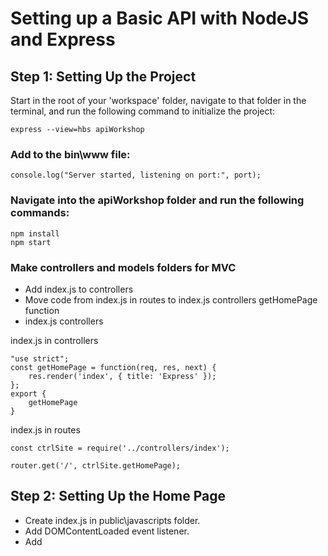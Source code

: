 # Setting up a Basic API with NodeJS and Express

## Step 1: Setting Up the Project
Start in the root of your 'workspace' folder, navigate to that folder in the terminal, 
and run the following command to initialize the project:

`express --view=hbs apiWorkshop`


### Add to the bin\www file:
`console.log("Server started, listening on port:", port);`

### Navigate into the apiWorkshop folder and run the following commands:
```
npm install
npm start
```

### Make controllers and models folders for MVC 
- Add index.js to controllers
- Move code from index.js in routes to index.js controllers getHomePage function
- index.js controllers

index.js in controllers
```
"use strict";
const getHomePage = function(req, res, next) {
    res.render('index', { title: 'Express' });
};
export {
    getHomePage
}
```

index.js in routes
```
const ctrlSite = require('../controllers/index');

router.get('/', ctrlSite.getHomePage);
```

## Step 2: Setting Up the Home Page
- Create index.js in public\javascripts folder.
- Add DOMContentLoaded event listener.
- Add <script> to layout.hbs

layout.hbs
`<script src="../javascripts/index.js"></script>`

index.js in javascripts
```
"use strict";

document.addEventListener("DOMContentLoaded", () =>{
    console.log("hello");

});
```

Add code to index.hbs
```
<hr>
<h2>Create Post</h2>
<form>
    <label for="title">Title</label>
    <input id="title" type="text">
    <br>
    <label for="body">Body</label>
    <input id="body" type="text">
    <br>
    <br>
    <button id="btnCreatePost" type="button">Create Post</button>
    <br>
    <br>
    <span id="msgCreatePost"></span>
</form>
<br>
<hr>
<h2>Get Posts</h2>
<button id="btnGetPosts" type="button">Get Posts</button>
<br>
<table id="resultTable" style="display: none;"></table>
```

## Step 3: Setting Up GET request
- npm Install axios.
- Create api.js in controllers folder and require in route file.
- Add getPosts function to api.js in controllers
- Add GET route to index.js in routes.
- Add getPosts function and eventListener to index.js in javascripts


## Step 4: Setting Up POST request
- Add createPost function to api.js in controllers
- Add POST route to index.js in routes.
- Add createPost function and eventListener to index.js in javascripts
